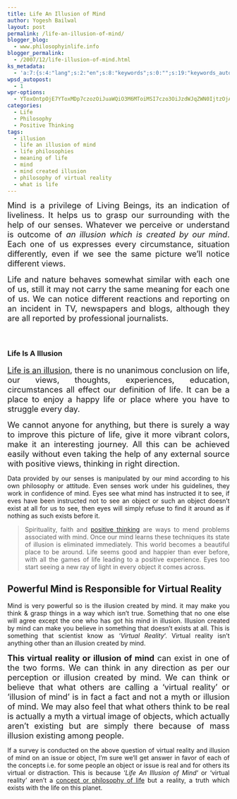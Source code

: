 ```yaml
---
title: Life An Illusion of Mind
author: Yogesh Bailwal
layout: post
permalink: /life-an-illusion-of-mind/
blogger_blog:
  - www.philosophyinlife.info
blogger_permalink:
  - /2007/12/life-illusion-of-mind.html
ks_metadata:
  - 'a:7:{s:4:"lang";s:2:"en";s:8:"keywords";s:0:"";s:19:"keywords_autoupdate";s:1:"0";s:11:"description";s:0:"";s:22:"description_autoupdate";s:1:"0";s:5:"title";s:0:"";s:6:"robots";s:12:"index,follow";}'
wpsd_autopost:
  - 1
wpr-options:
  - YToxOntpOjE7YToxMDp7czozOiJuaWQiO3M6MToiMSI7czo3OiJzdWJqZWN0IjtzOjA6IiI7czo4OiJ0ZXh0Ym9keSI7czowOiIiO3M6ODoiaHRtbGJvZHkiO3M6MDoiIjtzOjc6ImRpc2FibGUiO2k6MDtzOjE1OiJub2N1c3RvbWl6YXRpb24iO2k6MTtzOjEyOiJub3Bvc3RzZXJpZXMiO2k6MTtzOjEwOiJodG1sZW5hYmxlIjtpOjE7czoxMjoiYXR0YWNoaW1hZ2VzIjtpOjE7czoyMToic2tpcGFjdGl2ZXN1YnNjcmliZXJzIjtpOjA7fX0=
categories:
  - Life
  - Philosophy
  - Positive Thinking
tags:
  - illusion
  - life an illusion of mind
  - life philosophies
  - meaning of life
  - mind
  - mind created illusion
  - philosophy of virtual reality
  - what is life
---
```

<div style="text-align: justify;">
  <p>
    <span style="font-size: 130%;">Mind is a privilege of Living Beings, its an indication of liveliness. It helps us to grasp our surrounding with the help of our senses. Whatever we perceive or understand is outcome of </span><span style="font-style: italic; font-size: 130%;">an illusion which is created by our mind</span><span style="font-size: 130%;">. Each one of us expresses every circumstance, situation differently, even if we see the same picture we&#8217;ll notice different views.</span>
  </p>
  
  <p>
    <span style="font-size: 130%;">Life and nature behaves somewhat similar with each one of us, still it may not carry the same meaning for each one of us. We can notice different reactions and reporting on an incident in TV, newspapers and blogs, although they are all reported by professional journalists.</span>
  </p>
  
  <p>
    <span style="font-size: 130%;"><br /> </span>
  </p>
  
  <h3>
    Life Is A Illusion
  </h3>
  
  <p>
    <span style="font-size: 130%;"><a title="Life An Illusion of Mind" href="http://www.philosophyinlife.info/life-an-illusion-of-mind/">Life is an illusion</a>, there is no unanimous conclusion on life, our views, thoughts, experiences, education, circumstances all effect our definition of life. It can be a place to enjoy a happy life or place where you have to struggle every day.</span>
  </p>
  
  <p>
    <span style="font-size: 130%;">We cannot anyone for anything, but there is surely a way to improve this picture of life, give it more vibrant colors, make it an interesting journey. All this can be achieved easily without even taking the help of any external source with positive views, thinking in right direction.<br /> </span>
  </p>
  
  <p>
    Data provided by our senses is manipulated by our mind according to his own philosophy or attitude. Even senses work under his guidelines, they work in confidence of mind. Eyes see what mind has instructed it to see, if eves have been instructed not to see an object or such an object doesn&#8217;t exist at all for us to see, then eyes will simply refuse to find it around as if nothing as such exists before it.
  </p>
  
  <blockquote>
    <p>
      Spirituality, faith and <a href="http://www.philosophyinlife.info/philosophy-positive-thinking/" target="_self">positive thinking</a> are ways to mend problems associated with mind. Once our mind learns these techniques its state of illusion is eliminated immediately. This world becomes a beautiful place to be around. Life seems good and happier than ever before, with all the games of life leading to a positive experience. Eyes too start seeing a new ray of light in every object it comes across.
    </p>
  </blockquote>
  
  <h2>
    Powerful Mind is Responsible for Virtual Reality
  </h2>
  
  <p>
    Mind is very powerful so is the illusion created by mind. it may make you think & grasp things in a way which isn&#8217;t true. Something that no one else will agree except the one who has got his mind in illusion. Illusion created by mind can make you believe in something that doesn&#8217;t exists at all. This is something that scientist know as &#8216;<em>Virtual Reality</em>&#8216;. Virtual reality isn&#8217;t anything other than an illusion created by mind.
  </p>
  
  <p>
    <span style="font-weight: bold; font-size: 130%;">This virtual reality or illusion of mind</span><span style="font-size: 130%;"> can exist in one of the two forms. We can think in any direction as per our perception or illusion created by mind. We can think or believe that what others are calling a &#8216;virtual reality&#8217; or &#8216;illusion of mind&#8217; is in fact a fact and not a myth or illusion of mind. We may also feel that what others think to be real is actually a myth a virtual image of objects, which actually aren&#8217;t existing but are simply there because of mass illusion existing among people.</span>
  </p>
  
  <p>
    If a survey is conducted on the above question of virtual reality and illusion of mind on an issue or object, I&#8217;m sure we&#8217;ll get answer in favor of each of the concepts i.e. for some people an object or issue is real and for others its virtual or distraction. This is because &#8216;<em>Life An Illusion of Mind</em>&#8216; or &#8216;virtual reality&#8217; aren&#8217;t a <a href="http://www.philosophyinlife.info/" target="_self">concept or philosophy of life</a> but a reality, a truth which exists with the life on this planet.
  </p>
</div>